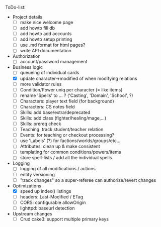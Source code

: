 ToDo-list:
 - Project details
   - [ ] make nice welcome page
   - [ ] add howto fill db
   - [ ] add howto add accounts
   - [ ] add howto setup printing
   - [ ] use .md format for html pages?
   - [ ] write API documentation
 - Authorization
   - [ ] account/password management
 - Business logic
   - [ ] queueing of individual cards
   - [x] update character->modified of when modifying relations
   - [ ] more validator rules
   - [ ] Condition/Power uniq per character (= like items)
   - [ ] rename 'Spells' to ... ? ('Casting', 'Domain', 'School', ?)
   - [ ] Characters: player text field (for background)
   - [ ] Characters: CS notes field
   - [ ] Skills: add base/extra/deprecated
   - [ ] Skills: add class (fighter/healing/mage,...)
   - [ ] Skills: prereq check
   - [ ] Teaching: track student/teacher relation
   - [ ] Events: for teaching or checkout processing?
   - [ ] use 'Labels' (?) for factions/worlds/groups/etc...
   - [ ] Attributes: clean up & make consistent
   - [ ] templating for common conditions/powers/items
   - [ ] store spell-lists / add all the individual spells
 - Logging
   - [ ] logging of all modifications / actions
   - [ ] entity versioning
   - [ ] "track changes" so a super-referee can authorize/revert changes
 - Optimizations
   - [x] speed up index() listings
   - [ ] headers: Last-Modified / ETag
   - [ ] CORS: configurable allowOrigin
   - [ ] lighttpd: baseurl detection
 - Upstream changes
   - [ ] Crud cake3: support multiple primary keys
